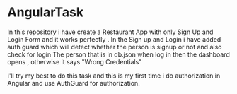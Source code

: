 # AngularTask
In this repository i have create a Restaurant App with only Sign Up and Login Form and it works perfectly .
In the Sign up and Login i have added auth guard which will detect whether the person is signup or not and also check for login 
The person that is in db.json when log in then the dashboard opens , otherwise it says "Wrong Credentials" 

I'll try my best to do this task and this is my first time i do authorization in Angular and use AuthGuard for authorization.
